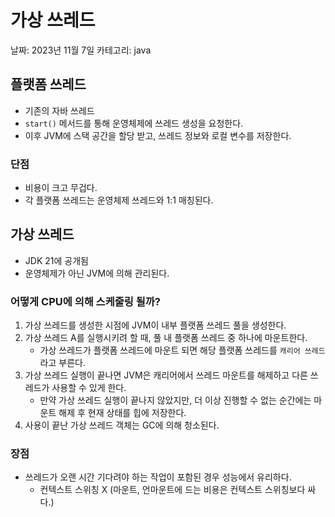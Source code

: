 # 가상 쓰레드

날짜: 2023년 11월 7일
카테고리: java

## 플랫폼 쓰레드

- 기존의 자바 쓰레드
- `start()` 메서드를 통해 운영체제에 쓰레드 생성을 요청한다.
- 이후 JVM에 스택 공간을 할당 받고, 쓰레드 정보와 로컬 변수를 저장한다.

### 단점

- 비용이 크고 무겁다.
- 각 플랫폼 쓰레드는 운영체제 쓰레드와 1:1 매칭된다.

## 가상 쓰레드

- JDK 21에 공개됨
- 운영체제가 아닌 JVM에 의해 관리된다.

### 어떻게 CPU에 의해 스케줄링 될까?

1. 가상 쓰레드를 생성한 시점에 JVM이 내부 플랫폼 쓰레드 풀을 생성한다.
2. 가상 쓰레드 A를 실행시키려 할 때, 풀 내 플랫폼 쓰레드 중 하나에 마운트한다.
    - 가상 쓰레드가 플랫폼 쓰레드에 마운트 되면 해당 플랫폼 쓰레드를 `캐리어 쓰레드`라고 부른다.
3. 가상 쓰레드 실행이 끝나면 JVM은 캐리어에서 쓰레드 마운트를 해제하고 다른 쓰레드가 사용할 수 있게 한다.
    - 만약 가상 쓰레드 실행이 끝나지 않았지만, 더 이상 진행할 수 없는 순간에는 마운트 해제 후 현재 상태를 힙에 저장한다.
4. 사용이 끝난 가상 쓰레드 객체는 GC에 의해 청소된다.

### 장점

- 쓰레드가 오랜 시간 기다려야 하는 작업이 포함된 경우 성능에서 유리하다.
    - 컨텍스트 스위칭 X (마운트, 언마운트에 드는 비용은 컨텍스트 스위칭보다 싸다.)